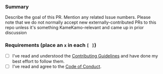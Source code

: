 ###  Summary

Describe the goal of this PR. Mention any related Issue numbers. Please note that we do not normally accept new
externally-contributed PRs to this repo unless it's something KameKamo-relevant and came up in prior discussion

### Requirements (place an `x` in each `[ ]`)

* [ ] I've read and understood the [Contributing Guidelines](https://github.com/{project_slug}/blob/main/.github/CONTRIBUTING.md) and have done my best effort to follow them.
* [ ] I've read and agree to the [Code of Conduct](https://slackhq.github.io/code-of-conduct).
